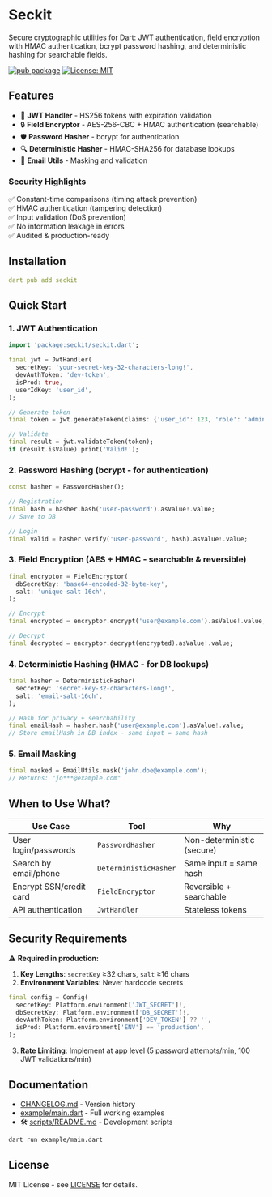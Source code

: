 # Seckit

Secure cryptographic utilities for Dart: JWT authentication, field encryption with HMAC authentication, bcrypt password hashing, and deterministic hashing for searchable fields.

[![pub package](https://img.shields.io/pub/v/seckit.svg)](https://pub.dev/packages/seckit)
[![License: MIT](https://img.shields.io/badge/License-MIT-blue.svg)](https://opensource.org/licenses/MIT)

## Features

- 🔐 **JWT Handler** - HS256 tokens with expiration validation
- 🔒 **Field Encryptor** - AES-256-CBC + HMAC authentication (searchable)
- 🛡️ **Password Hasher** - bcrypt for authentication
- 🔍 **Deterministic Hasher** - HMAC-SHA256 for database lookups
- 📧 **Email Utils** - Masking and validation

### Security Highlights

✅ Constant-time comparisons (timing attack prevention)  
✅ HMAC authentication (tampering detection)  
✅ Input validation (DoS prevention)  
✅ No information leakage in errors  
✅ Audited & production-ready

## Installation

```yaml
dart pub add seckit
```

## Quick Start

### 1. JWT Authentication

```dart
import 'package:seckit/seckit.dart';

final jwt = JwtHandler(
  secretKey: 'your-secret-key-32-characters-long!',
  devAuthToken: 'dev-token',
  isProd: true,
  userIdKey: 'user_id',
);

// Generate token
final token = jwt.generateToken(claims: {'user_id': 123, 'role': 'admin'});

// Validate
final result = jwt.validateToken(token);
if (result.isValue) print('Valid!');
```

### 2. Password Hashing (bcrypt - for authentication)

```dart
const hasher = PasswordHasher();

// Registration
final hash = hasher.hash('user-password').asValue!.value;
// Save to DB

// Login
final valid = hasher.verify('user-password', hash).asValue!.value;
```

### 3. Field Encryption (AES + HMAC - searchable & reversible)

```dart
final encryptor = FieldEncryptor(
  dbSecretKey: 'base64-encoded-32-byte-key',
  salt: 'unique-salt-16ch',
);

// Encrypt
final encrypted = encryptor.encrypt('user@example.com').asValue!.value;

// Decrypt
final decrypted = encryptor.decrypt(encrypted).asValue!.value;
```

### 4. Deterministic Hashing (HMAC - for DB lookups)

```dart
final hasher = DeterministicHasher(
  secretKey: 'secret-key-32-characters-long!',
  salt: 'email-salt-16ch',
);

// Hash for privacy + searchability
final emailHash = hasher.hash('user@example.com').asValue!.value;
// Store emailHash in DB index - same input = same hash
```

### 5. Email Masking

```dart
final masked = EmailUtils.mask('john.doe@example.com');
// Returns: "jo***@example.com"
```

## When to Use What?

| Use Case                | Tool                  | Why                        |
| ----------------------- | --------------------- | -------------------------- |
| User login/passwords    | `PasswordHasher`      | Non-deterministic (secure) |
| Search by email/phone   | `DeterministicHasher` | Same input = same hash     |
| Encrypt SSN/credit card | `FieldEncryptor`      | Reversible + searchable    |
| API authentication      | `JwtHandler`          | Stateless tokens           |

## Security Requirements

⚠️ **Required in production:**

1. **Key Lengths**: `secretKey` ≥32 chars, `salt` ≥16 chars
2. **Environment Variables**: Never hardcode secrets

```dart
final config = Config(
  secretKey: Platform.environment['JWT_SECRET']!,
  dbSecretKey: Platform.environment['DB_SECRET']!,
  devAuthToken: Platform.environment['DEV_TOKEN'] ?? '',
  isProd: Platform.environment['ENV'] == 'production',
);
```

3. **Rate Limiting**: Implement at app level (5 password attempts/min, 100 JWT validations/min)

## Documentation

-  [CHANGELOG.md](CHANGELOG.md) - Version history
-  [example/main.dart](example/main.dart) - Full working examples
- 🛠️ [scripts/README.md](scripts/README.md) - Development scripts

```bash
dart run example/main.dart
```

## License

MIT License - see [LICENSE](LICENSE) for details.
